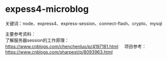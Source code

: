 # expess4-microblog

关键词：node、express4、express-session、connect-flash、crypto、mysql

主要参考资料：    
了解服务器session的工作原理：https://www.cnblogs.com/chenchenluo/p/4197181.html    
项目参考：https://www.cnblogs.com/sharpest/p/8093963.html
  
